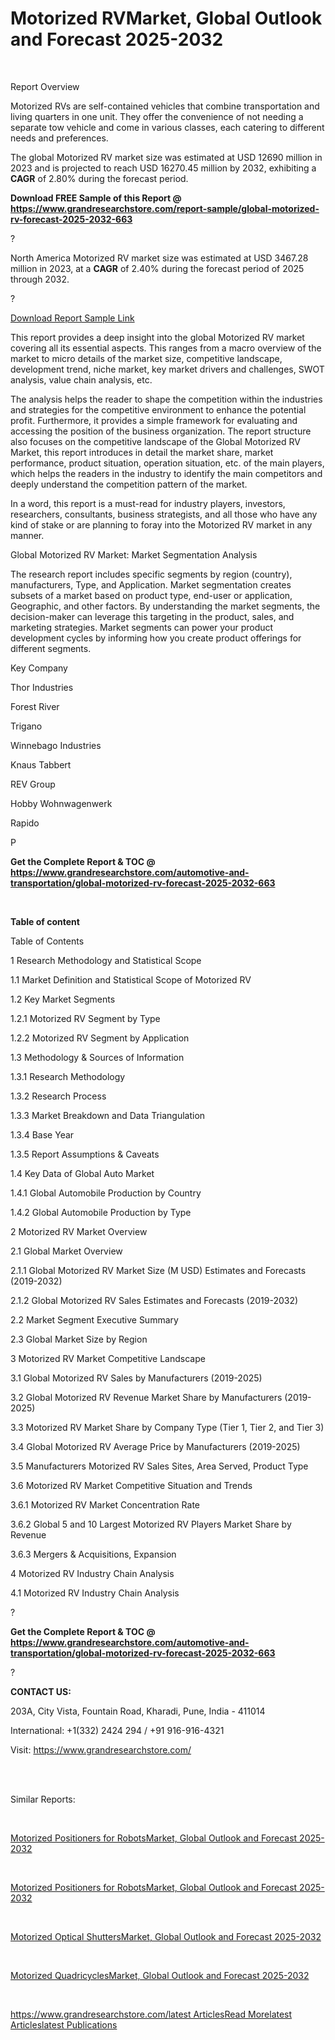 <h1>Motorized RVMarket, Global Outlook and Forecast 2025-2032</h1><br/><p>Report Overview</p>
 
 
 
 <p>Motorized RVs are self-contained vehicles that combine transportation and living quarters in one unit. They offer the convenience of not needing a separate tow vehicle and come in various classes, each catering to different needs and preferences.</p>
 
 
 
 <p>The global Motorized RV market size was estimated at USD 12690 million in 2023 and is projected to reach USD 16270.45 million by 2032, exhibiting a <strong>CAGR</strong> of 2.80% during the forecast period.</p>
 
 
 
 <div><b>Download FREE Sample of this Report @ <a href="https://www.grandresearchstore.com/report-sample/global-motorized-rv-forecast-2025-2032-663">https://www.grandresearchstore.com/report-sample/global-motorized-rv-forecast-2025-2032-663</a></b></div>
 
 
 
 <p>? </p>
 
 
 
 <p>North America Motorized RV market size was estimated at USD 3467.28 million in 2023, at a <strong>CAGR</strong> of 2.40% during the forecast period of 2025 through 2032.</p>
 
 
 
 <p>? </p>
 
 
 
 <p><a href="https://www.grandresearchstore.com/mr-admin/report-sample/global-motorized-rv-forecast-2025-2032-663">Download Report Sample Link</a></p>
 
 
 
 <p>This report provides a deep insight into the global Motorized RV market covering all its essential aspects. This ranges from a macro overview of the market to micro details of the market size, competitive landscape, development trend, niche market, key market drivers and challenges, SWOT analysis, value chain analysis, etc.</p>
 
 
 
 <p>The analysis helps the reader to shape the competition within the industries and strategies for the competitive environment to enhance the potential profit. Furthermore, it provides a simple framework for evaluating and accessing the position of the business organization. The report structure also focuses on the competitive landscape of the Global Motorized RV Market, this report introduces in detail the market share, market performance, product situation, operation situation, etc. of the main players, which helps the readers in the industry to identify the main competitors and deeply understand the competition pattern of the market.</p>
 
 
 
 <p>In a word, this report is a must-read for industry players, investors, researchers, consultants, business strategists, and all those who have any kind of stake or are planning to foray into the Motorized RV market in any manner.</p>
 
 
 
 <p>Global Motorized RV Market: Market Segmentation Analysis</p>
 
 
 
 <p>The research report includes specific segments by region (country), manufacturers, Type, and Application. Market segmentation creates subsets of a market based on product type, end-user or application, Geographic, and other factors. By understanding the market segments, the decision-maker can leverage this targeting in the product, sales, and marketing strategies. Market segments can power your product development cycles by informing how you create product offerings for different segments.</p>
 
 
 
 <p>Key Company</p>
 
 
 
 <p>Thor Industries</p>
 
 
 
 <p>Forest River</p>
 
 
 
 <p>Trigano</p>
 
 
 
 <p>Winnebago Industries</p>
 
 
 
 <p>Knaus Tabbert</p>
 
 
 
 <p>REV Group</p>
 
 
 
 <p>Hobby Wohnwagenwerk</p>
 
 
 
 <p>Rapido</p>
 
 
 
 <p>P</p>
 
 
 
 <div><b>Get the Complete Report & TOC @ <a href="https://www.grandresearchstore.com/automotive-and-transportation/global-motorized-rv-forecast-2025-2032-663">https://www.grandresearchstore.com/automotive-and-transportation/global-motorized-rv-forecast-2025-2032-663</a></b></div>
 
 
 
 <p><br />
 
 <b>Table of content</b></p>
 
 
 
 <p>Table of Contents<br />
 
 1 Research Methodology and Statistical Scope<br />
 
 1.1 Market Definition and Statistical Scope of Motorized RV<br />
 
 1.2 Key Market Segments<br />
 
 1.2.1 Motorized RV Segment by Type<br />
 
 1.2.2 Motorized RV Segment by Application<br />
 
 1.3 Methodology & Sources of Information<br />
 
 1.3.1 Research Methodology<br />
 
 1.3.2 Research Process<br />
 
 1.3.3 Market Breakdown and Data Triangulation<br />
 
 1.3.4 Base Year<br />
 
 1.3.5 Report Assumptions & Caveats<br />
 
 1.4 Key Data of Global Auto Market<br />
 
 1.4.1 Global Automobile Production by Country<br />
 
 1.4.2 Global Automobile Production by Type<br />
 
 2 Motorized RV Market Overview<br />
 
 2.1 Global Market Overview<br />
 
 2.1.1 Global Motorized RV Market Size (M USD) Estimates and Forecasts (2019-2032)<br />
 
 2.1.2 Global Motorized RV Sales Estimates and Forecasts (2019-2032)<br />
 
 2.2 Market Segment Executive Summary<br />
 
 2.3 Global Market Size by Region<br />
 
 3 Motorized RV Market Competitive Landscape<br />
 
 3.1 Global Motorized RV Sales by Manufacturers (2019-2025)<br />
 
 3.2 Global Motorized RV Revenue Market Share by Manufacturers (2019-2025)<br />
 
 3.3 Motorized RV Market Share by Company Type (Tier 1, Tier 2, and Tier 3)<br />
 
 3.4 Global Motorized RV Average Price by Manufacturers (2019-2025)<br />
 
 3.5 Manufacturers Motorized RV Sales Sites, Area Served, Product Type<br />
 
 3.6 Motorized RV Market Competitive Situation and Trends<br />
 
 3.6.1 Motorized RV Market Concentration Rate<br />
 
 3.6.2 Global 5 and 10 Largest Motorized RV Players Market Share by Revenue<br />
 
 3.6.3 Mergers & Acquisitions, Expansion<br />
 
 4 Motorized RV Industry Chain Analysis<br />
 
 4.1 Motorized RV Industry Chain Analysis<br />
 
 ? </p>
 
 
 
 <div><b>Get the Complete Report & TOC @ <a href="https://www.grandresearchstore.com/automotive-and-transportation/global-motorized-rv-forecast-2025-2032-663">https://www.grandresearchstore.com/automotive-and-transportation/global-motorized-rv-forecast-2025-2032-663</a></b></div>
 
 
 
 <p>? </p>
 
 
 
 <p><b>CONTACT US:</b><br />
 
 203A, City Vista, Fountain Road, Kharadi, Pune, India - 411014<br />
 
 International: +1(332) 2424 294 / +91 916-916-4321<br />
 
 Visit: <a href="https://www.grandresearchstore.com/">https://www.grandresearchstore.com/</a><br />
 
 <br />
 
 <br />
 
 Similar Reports:<br />
 
 <br />
 
 <a href="https://www.grandresearchstore.com/machines/global-motorized-positioners-for-robots-forecast-2025-2032-378">Motorized Positioners for RobotsMarket, Global Outlook and Forecast 2025-2032 </a><br />
 
 <br />
 
 <a href="https://www.grandresearchstore.com/machines/global-motorized-positioners-for-robots-forecast-2025-2032-177">Motorized Positioners for RobotsMarket, Global Outlook and Forecast 2025-2032 </a><br />
 
 <br />
 
 <a href="https://www.grandresearchstore.com/semiconductor-and-electronics/global-motorized-optical-shutters-forecast-2025-2032-116">Motorized Optical ShuttersMarket, Global Outlook and Forecast 2025-2032 </a><br />
 
 <br />
 
 <a href="https://www.grandresearchstore.com/automotive-and-transportation/global-motorized-quadricycles-forecast-2025-2032-741">Motorized QuadricyclesMarket, Global Outlook and Forecast 2025-2032 </a><br />
 
 <br />
 
 <a href="https://gyeongbokgung.com">https://www.grandresearchstore.com/</a><a href="https://hallyeomaritime.com">latest Articles</a><a href="https://jingwansa.com">Read More</a><a href="https://nguoiviet.jp/">latest Articles</a><a href="https://www.intelmarketresearch.com/">latest Publications</a></p>